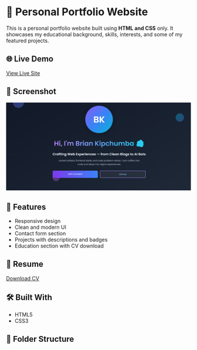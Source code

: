# 💼 Personal Portfolio Website

This is a personal portfolio website built using **HTML and CSS** only. It showcases my educational background, skills, interests, and some of my featured projects.

## 🌐 Live Demo

[View Live Site](https://plp-p-portfolio-gpboj6v7n-rufrons-projects.vercel.app/)

## 📸 Screenshot

![Portfolio Screenshot](css/assets/screen.png)

## 🧠 Features

- Responsive design
- Clean and modern UI
- Contact form section
- Projects with descriptions and badges
- Education section with CV download

## 📄 Resume

[Download CV](./assets/Brian_kipchumbas_CV.pdf)

## 🛠️ Built With

- HTML5
- CSS3


## 📁 Folder Structure

